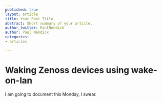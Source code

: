 ```yaml
---
published: true
layout: article
title: Your Post Title
abstract: Short summary of your article.
author_twitter: PaulNendick
author: Paul Nendick
categories:
- articles

---
```


# Waking Zenoss devices using wake-on-lan

I am going to document this Monday, I swear.